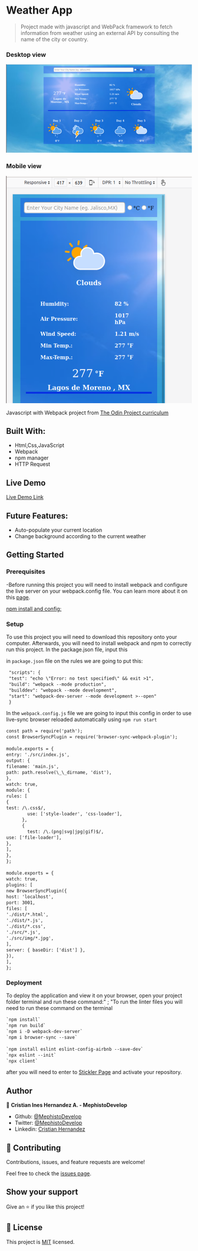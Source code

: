 # Weather App

> Project made with javascript and WebPack framework to fetch information from weather using an external API by consulting the name of the city or country.

### Desktop view

![screenshot](./dist/img/desktop.png)

### Mobile view

![screenshot](./dist/img/mobile.png)

Javascript with Webpack project from [The Odin Project curriculum](https://www.theodinproject.com/courses/javascript/lessons/working-with-apis)

## Built With:

- Html,Css,JavaScript
- Webpack
- npm manager
- HTTP Request

## Live Demo

[Live Demo Link](https://mephistodevelop.github.io/WeatherAppExample/)

## Future Features:

- Auto-populate your current location
- Change background according to the current weather

## Getting Started

### Prerequisites

-Before running this project you will need to install webpack and configure the live server on your webpack.config file. You can learn more about it on this [page](https://webpack.js.org/guides/installation/).

[npm install and config: ](https://docs.npmjs.com/cli/install)

### Setup

To use this project you will need to download this repository onto your computer. Afterwards, you will need to install webpack and npm to correctly run this project. In the package.json file, input this

in `package.json` file on the rules we are going to put this:

```
 "scripts": {
 "test": "echo \"Error: no test specified\" && exit >1",
 "build": "webpack --mode production",
 "builddev": "webpack --mode development",
 "start": "webpack-dev-server --mode development >--open"
 }
```

In the `webpack.config.js` file we are going to input this config in order to use live-sync browser reloaded automatically using `npm run start`

```
const path = require('path');
const BrowserSyncPlugin = require('browser-sync-webpack-plugin');

module.exports = {
entry: './src/index.js',
output: {
filename: 'main.js',
path: path.resolve(\_\_dirname, 'dist'),
},
watch: true,
module: {
rules: [
{
test: /\.css$/,
        use: ['style-loader', 'css-loader'],
      },
      {
        test: /\.(png|svg|jpg|gif)$/,
use: ['file-loader'],
},
],
},
};

module.exports = {
watch: true,
plugins: [
new BrowserSyncPlugin({
host: 'localhost',
port: 3001,
files: [
'./dist/*.html',
'./dist/*.js',
'./dist/*.css',
'./src/*.js',
'./src/img/*.jpg',
],
server: { baseDir: ['dist'] },
}),
],
};
```

### Deployment

To deploy the application and view it on your browser, open your project folder terminal and run these command:" ; "To run the linter files you will need to run these command on the terminal

```
`npm install`
`npm run build`
`npm i -D webpack-dev-server`
`npm i browser-sync --save`

`npm install eslint eslint-config-airbnb --save-dev`
`npx eslint --init`
`npx client`
```

after you will need to enter to [Stickler Page](https://stickler-ci.com/) and activate your repository.

## Author

👤 **Cristian Ines Hernandez A. - MephistoDevelop**

- Github: [@MephistoDevelop](https://github.com/MephistoDevelop)
- Twitter: [@MephistoDevelop](https://twitter.com/MephistoDevelop)
- Linkedin: [Cristian Hernandez](https://www.linkedin.com/in/cristian-hernandez1992/)

## 🤝 Contributing

Contributions, issues, and feature requests are welcome!

Feel free to check the [issues page](issues/).

## Show your support

Give an ⭐️ if you like this project!

## 📝 License

This project is [MIT](lic.url) licensed.
